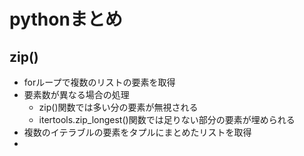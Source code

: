 # pythonまとめ

## zip()
- forループで複数のリストの要素を取得
- 要素数が異なる場合の処理
    - zip()関数では多い分の要素が無視される
    - itertools.zip_longest()関数では足りない部分の要素が埋められる
- 複数のイテラブルの要素をタプルにまとめたリストを取得
- 